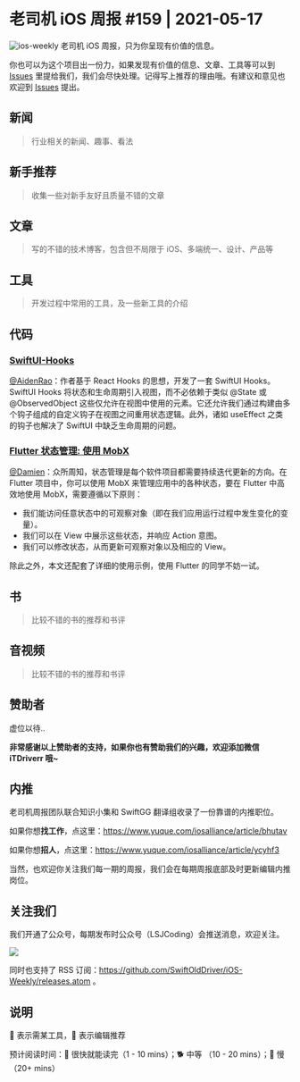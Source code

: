 # 老司机 iOS 周报 #159 | 2021-05-17

![ios-weekly](https://github.com/SwiftOldDriver/iOS-Weekly/blob/master/assets/ios-weekly.png?raw=true)
老司机 iOS 周报，只为你呈现有价值的信息。

你也可以为这个项目出一份力，如果发现有价值的信息、文章、工具等可以到 [Issues](https://github.com/SwiftOldDriver/iOS-Weekly/issues) 里提给我们，我们会尽快处理。记得写上推荐的理由哦。有建议和意见也欢迎到 [Issues](https://github.com/SwiftOldDriver/iOS-Weekly/issues) 提出。

## 新闻

> 行业相关的新闻、趣事、看法

## 新手推荐

> 收集一些对新手友好且质量不错的文章

## 文章

> 写的不错的技术博客，包含但不局限于 iOS、多端统一、设计、产品等

## 工具

> 开发过程中常用的工具，及一些新工具的介绍

## 代码

### [SwiftUI-Hooks](https://github.com/ra1028/SwiftUI-Hooks)

[@AidenRao](https://weibo.com/AidenRao)：作者基于 React Hooks 的思想，开发了一套 SwiftUI Hooks。SwiftUI Hooks 将状态和生命周期引入视图，而不必依赖于类似 @State 或 @ObservedObject 这些仅允许在视图中使用的元素。它还允许我们通过构建由多个钩子组成的自定义钩子在视图之间重用状态逻辑。此外，诸如 useEffect 之类的钩子也解决了 SwiftUI 中缺乏生命周期的问题。


### [Flutter 状态管理: 使用 MobX](https://mp.weixin.qq.com/s/ken-UT3cmxc5aeWKkM-Lzg)

[@Damien](https://github.com/ZengyiMa)：众所周知，状态管理是每个软件项目都需要持续迭代更新的方向。在 Flutter 项目中，你可以使用 MobX 来管理应用中的各种状态，要在 Flutter 中高效地使用 MobX，需要遵循以下原则：
* 我们能访问任意状态中的可观察对象（即在我们应用运行过程中发生变化的变量）。
* 我们可以在 View 中展示这些状态，并响应 Action 意图。
* 我们可以修改状态，从而更新可观察对象以及相应的 View。

除此之外，本文还配套了详细的使用示例，使用 Flutter 的同学不妨一试。

## 书

> 比较不错的书的推荐和书评

## 音视频

> 比较不错的书的推荐和书评

## 赞助者

虚位以待..

**非常感谢以上赞助者的支持，如果你也有赞助我们的兴趣，欢迎添加微信 iTDriverr 哦~**

## 内推

老司机周报团队联合知识小集和 SwiftGG 翻译组收录了一份靠谱的内推职位。

如果你想**找工作**，点这里：https://www.yuque.com/iosalliance/article/bhutav

如果你想**招人**，点这里：https://www.yuque.com/iosalliance/article/ycyhf3

当然，也欢迎你关注我们每一期的周报，我们会在每期周报底部及时更新编辑内推岗位。

## 关注我们

我们开通了公众号，每期发布时公众号（LSJCoding）会推送消息，欢迎关注。

![](https://github.com/SwiftOldDriver/iOS-Weekly/blob/master/assets/qrcode_for_wechat.jpg?raw=true)

同时也支持了 RSS 订阅：https://github.com/SwiftOldDriver/iOS-Weekly/releases.atom 。

## 说明

🚧 表示需某工具，🌟 表示编辑推荐

预计阅读时间：🐎 很快就能读完（1 - 10 mins）；🐕 中等 （10 - 20 mins）；🐢 慢（20+ mins）
